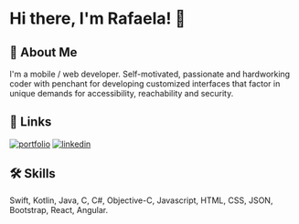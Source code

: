 
# Hi there, I'm Rafaela! 👋

  
## 🚀 About Me
I'm a mobile / web developer. Self-motivated, passionate and hardworking coder with penchant for developing customized interfaces that factor in unique demands for accessibility, reachability and security.
## 🔗 Links
[![portfolio](https://img.shields.io/badge/my_portfolio-000?style=for-the-badge&logo=ko-fi&logoColor=white)](#)
[![linkedin](https://img.shields.io/badge/linkedin-0A66C2?style=for-the-badge&logo=linkedin&logoColor=white)](https://www.linkedin.com/in/rafaelasantos0/)

  
## 🛠 Skills
Swift, Kotlin, Java, C, C#, Objective-C, Javascript, HTML, CSS, JSON, Bootstrap, React, Angular.

  
